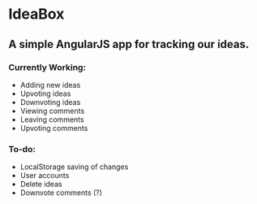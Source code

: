 # IdeaBox

## A simple AngularJS app for tracking our ideas.

### Currently Working: 
* Adding new ideas
* Upvoting ideas
* Downvoting ideas
* Viewing comments
* Leaving comments
* Upvoting comments

### To-do:
* LocalStorage saving of changes
* User accounts
* Delete ideas
* Downvote comments (?)
